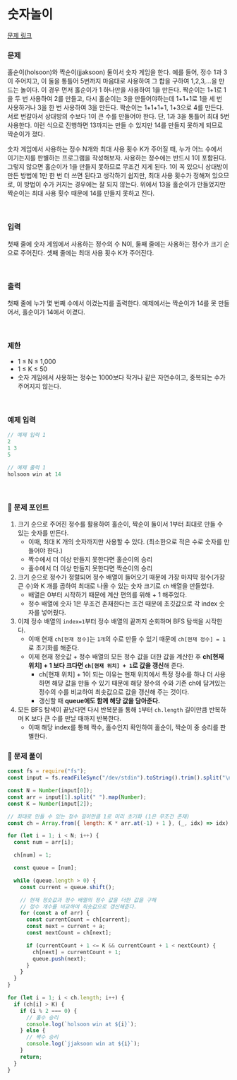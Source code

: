 # 숫자놀이

[문제 링크](https://www.acmicpc.net/problem/1679)

### 문제

홀순이(holsoon)와 짝순이(jjaksoon) 둘이서 숫자 게임을 한다. 예를 들어, 정수 1과 3이 주어지고, 이 둘을 통틀어 5번까지 마음대로 사용하여 그 합을 구하여 1,2,3,…을 만드는 놀이다. 이 경우 먼저 홀순이가 1 하나만을 사용하여 1을 만든다. 짝순이는 1+1로 1을 두 번 사용하여 2를 만들고, 다시 홀순이는 3을 만들어야하는데 1+1+1로 1을 세 번 사용하거나 3을 한 번 사용하여 3을 만든다. 짝순이는 1+1+1+1, 1+3으로 4를 만든다. 서로 번갈아서 상대방의 수보다 1이 큰 수를 만들어야 한다. 단, 1과 3을 통틀어 최대 5번 사용한다. 이런 식으로 진행하면 13까지는 만들 수 있지만 14를 만들지 못하게 되므로 짝순이가 졌다.

숫자 게임에서 사용하는 정수 N개와 최대 사용 횟수 K가 주어질 때, 누가 어느 수에서 이기는지를 판별하는 프로그램을 작성해보자. 사용하는 정수에는 반드시 1이 포함된다. 그렇지 않으면 홀순이가 1을 만들지 못하므로 무조건 지게 된다. 1이 꼭 있으니 상대방이 만든 방법에 1만 한 번 더 쓰면 된다고 생각하기 쉽지만, 최대 사용 횟수가 정해져 있으므로, 이 방법이 수가 커지는 경우에는 잘 되지 않는다. 위에서 13을 홀순이가 만들었지만 짝순이는 최대 사용 횟수 때문에 14를 만들지 못하고 진다.

<br/>

### 입력

첫째 줄에 숫자 게임에서 사용하는 정수의 수 N이, 둘째 줄에는 사용하는 정수가 크기 순으로 주어진다. 셋째 줄에는 최대 사용 횟수 K가 주어진다.

<br/>

### 출력

첫째 줄에 누가 몇 번째 수에서 이겼는지를 출력한다. 예제에서는 짝순이가 14를 못 만들어서, 홀순이가 14에서 이겼다.

<br/>

### 제한

- 1 ≤ N ≤ 1,000
- 1 ≤ K ≤ 50
- 숫자 게임에서 사용하는 정수는 1000보다 작거나 같은 자연수이고, 중복되는 수가 주어지지 않는다.

<br/>

### 예제 입력

```jsx
// 예제 입력 1
2
1 3
5

// 예제 출력 1
holsoon win at 14
```

<br/>

### 📕 문제 포인트

1. 크기 순으로 주어진 정수를 활용하여 홀순이, 짝순이 둘이서 1부터 최대로 만들 수 있는 숫자를 만든다.
   - 이때, 최대 K 개의 숫자까지만 사용할 수 있다. (최소한으로 적은 수로 숫자를 만들어야 한다.)
   - 짝수에서 더 이상 만들지 못한다면 홀순이의 승리
   - 홀수에서 더 이상 만들지 못한다면 짝순이의 승리
2. 크기 순으로 정수가 정렬되어 정수 배열이 들어오기 때문에 가장 마지막 정수(가장 큰 수)와 K 개를 곱하여 최대로 나올 수 있는 숫자 크기로 `ch` 배열을 만들었다.
   - 배열은 0부터 시작하기 때문에 계산 편의를 위해 + 1 해주었다.
   - 정수 배열에 숫자 1은 무조건 존재한다는 조건 때문에 초깃값으로 각 index 숫자를 넣어줬다.
3. 이제 정수 배열의 `index=1`부터 정수 배열의 끝까지 순회하며 BFS 탐색을 시작한다.
   - 이때 현재 `ch[현재 정수]`는 `1개`의 수로 만들 수 있기 때문에 `ch[현재 정수] = 1`로 초기화를 해준다.
   - 이제 현재 정숫값 + 정수 배열의 모든 정수 값을 더한 값을 계산한 후 **ch[현재 위치] + 1 보다 크다면 `ch[현재 위치] + 1`로 값을 갱신**해 준다.
     - ch[현재 위치] + 1이 되는 이유는 현재 위치에서 특정 정수를 하나 더 사용하면 해당 값을 만들 수 있기 때문에 해당 정수의 수와 기존 ch에 담겨있는 정수의 수를 비교하여 최솟값으로 값을 갱신해 주는 것이다.
     - 갱신할 때 **queue에도 함께 해당 값을 담아준다.**
4. 모든 BFS 탐색이 끝났다면 다시 반복문을 통해 `1`부터 `ch.length` 길이만큼 반복하며 K 보다 큰 수를 만날 때까지 반복한다.
   - 이때 해당 index를 통해 짝수, 홀수인지 확인하여 홀순이, 짝순이 중 승리를 판별한다.

### 📝 문제 풀이

```js
const fs = require("fs");
const input = fs.readFileSync("/dev/stdin").toString().trim().split("\n");

const N = Number(input[0]);
const arr = input[1].split(" ").map(Number);
const K = Number(input[2]);

// 최대로 만들 수 있는 정수 길이만큼 1로 미리 초기화 (1은 무조건 존재)
const ch = Array.from({ length: K * arr.at(-1) + 1 }, (_, idx) => idx);

for (let i = 1; i < N; i++) {
  const num = arr[i];

  ch[num] = 1;

  const queue = [num];

  while (queue.length > 0) {
    const current = queue.shift();

    // 현재 정숫값과 정수 배열의 정수 값을 더한 값을 구해
    // 정수 개수를 비교하여 최솟값으로 갱신해준다.
    for (const a of arr) {
      const currentCount = ch[current];
      const next = current + a;
      const nextCount = ch[next];

      if (currentCount + 1 <= K && currentCount + 1 < nextCount) {
        ch[next] = currentCount + 1;
        queue.push(next);
      }
    }
  }
}

for (let i = 1; i < ch.length; i++) {
  if (ch[i] > K) {
    if (i % 2 === 0) {
      // 홀수 승리
      console.log(`holsoon win at ${i}`);
    } else {
      // 짝수 승리
      console.log(`jjaksoon win at ${i}`);
    }
    return;
  }
}
```
